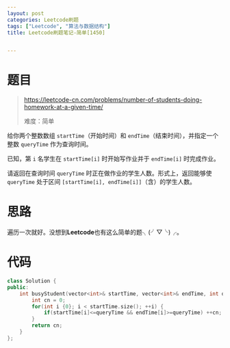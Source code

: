 ```yaml
---
layout: post
categories: Leetcode刷题
tags: ["Leetcode", "算法与数据结构"]
title: Leetcode刷题笔记-简单[1450]


---
```


<!-- more -->

# 题目

> https://leetcode-cn.com/problems/number-of-students-doing-homework-at-a-given-time/
>
> 难度：简单

给你两个整数数组 `startTime`（开始时间）和 `endTime`（结束时间），并指定一个整数 `queryTime` 作为查询时间。

已知，第 `i` 名学生在 `startTime[i]` 时开始写作业并于 `endTime[i]` 时完成作业。

请返回在查询时间 `queryTime` 时正在做作业的学生人数。形式上，返回能够使 `queryTime` 处于区间 `[startTime[i], endTime[i]]`（含）的学生人数。

# 思路

遍历一次就好。没想到**Leetcode**也有这么简单的题╮(╯▽╰)╭。

# 代码

```c++
class Solution {
public:
    int busyStudent(vector<int>& startTime, vector<int>& endTime, int queryTime) {
        int cn = 0;
        for(int i {0}; i < startTime.size(); ++i) {
            if(startTime[i]<=queryTime && endTime[i]>=queryTime) ++cn;
        }
        return cn;
    }
};
```


